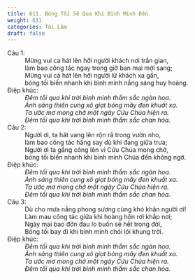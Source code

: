 ```yaml
---
title: 611. Bóng Tối Sẽ Qua Khi Bình Minh Đến
weight: 611
categories: Tái Lâm
draft: false
---
```

<dl><dt>Câu 1:</dt><dd data-verse="1">Mừng vui ca hát lên hỡi người khách nơi trần gian, <br/>làm bao công tác ngay trong giờ ban mai mới sang; <br/>Mừng vui ca hát lên hỡi người lữ khách xa gần, <br/>bóng tối biến nhanh khi bình minh nắng sáng huy hoàng. </dd><dt>Điệp khúc:</dt><dd data-chorus="1"><em>Ðêm tối qua khi trời bình minh thắm sắc ngàn hoa. <br/>Ánh sáng thiên cung xô giạt bóng mây đen khuất xa. <br/>Ta ước mơ mong chờ một ngày Cứu Chúa hiện ra. <br/>Đêm tối qua khi trời bình minh thắm sắc chan hòa. </em></dd><dt>Câu 2:</dt><dd data-verse="2">Người ơi, ta hát vang lên rộn rã trong vườn nho, <br/>làm bao công tác hăng say dù khi đang giữa trưa; <br/>Người ơi ta gắng công lên vì Cứu Chúa mong chờ, <br/>bóng tối biến nhanh khi bình minh Chúa đến không ngờ. </dd><dt>Điệp khúc:</dt><dd data-chorus="1"><em>Ðêm tối qua khi trời bình minh thắm sắc ngàn hoa. <br/>Ánh sáng thiên cung xô giạt bóng mây đen khuất xa. <br/>Ta ước mơ mong chờ một ngày Cứu Chúa hiện ra. <br/>Đêm tối qua khi trời bình minh thắm sắc chan hòa. </em></dd><dt>Câu 3:</dt><dd data-verse="3">Dù cho mưa nắng phong sương cùng khó khăn người ơi! <br/>Làm mau công tác giữa khi hoàng hôn rơi khắp nơi; <br/>Ngày mai bao đớn đau lo buồn sẽ hết trong đời, <br/>Bóng tối bay đi khi bình minh chói lói khung trời. </dd><dt>Điệp khúc:</dt><dd data-chorus="1"><em>Ðêm tối qua khi trời bình minh thắm sắc ngàn hoa. <br/>Ánh sáng thiên cung xô giạt bóng mây đen khuất xa. <br/>Ta ước mơ mong chờ một ngày Cứu Chúa hiện ra. <br/>Đêm tối qua khi trời bình minh thắm sắc chan hòa. </em></dd></dl>